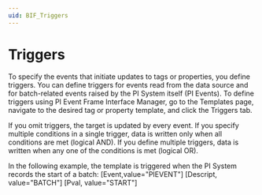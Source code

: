 ```yaml
---
uid: BIF_Triggers
---
```


# Triggers

To specify the events that initiate updates to tags or properties, you define triggers. You can define triggers for events read from the data source and for batch-related events raised by the PI System itself (PI Events). To define triggers using PI Event Frame Interface Manager, go to the Templates page, navigate to the desired tag or property template, and click the Triggers tab.

If you omit triggers, the target is updated by every event. If you specify multiple conditions in a single trigger, data is written only when all conditions are met (logical AND). If you define multiple triggers, data is written when any one of the conditions is met (logical OR).

In the following example, the template is triggered when the PI System records the start of a batch: [Event,value="PIEVENT"] [Descript, value="BATCH"] [Pval, value="START"]
